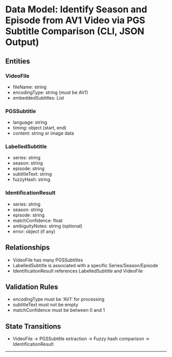 # Data Model: Identify Season and Episode from AV1 Video via PGS Subtitle Comparison (CLI, JSON Output)

## Entities

### VideoFile

- fileName: string
- encodingType: string (must be AV1)
- embeddedSubtitles: List<PGSSubtitle>

### PGSSubtitle

- language: string
- timing: object (start, end)
- content: string or image data

### LabelledSubtitle

- series: string
- season: string
- episode: string
- subtitleText: string
- fuzzyHash: string

### IdentificationResult

- series: string
- season: string
- episode: string
- matchConfidence: float
- ambiguityNotes: string (optional)
- error: object (if any)

## Relationships

- VideoFile has many PGSSubtitles
- LabelledSubtitle is associated with a specific Series/Season/Episode
- IdentificationResult references LabelledSubtitle and VideoFile

## Validation Rules

- encodingType must be 'AV1' for processing
- subtitleText must not be empty
- matchConfidence must be between 0 and 1

## State Transitions

- VideoFile → PGSSubtitle extraction → Fuzzy hash comparison → IdentificationResult

---
